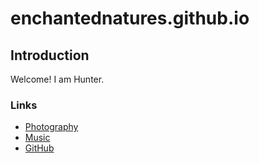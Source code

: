 # enchantednatures.github.io

## Introduction

Welcome! I am Hunter.

### Links
- [Photography](https://enchantednatures.com) 
- [Music](https://blank-m.com) 
- [GitHub](https://github.com/enchantednatures)

